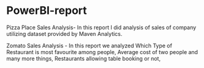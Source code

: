 # PowerBI-report
Pizza Place Sales Analysis- In this report I did analysis of sales of company utilizing dataset provided by Maven Analytics.

Zomato Sales Analysis - In this report we analyzed Which Type of Restaurant is most favourite among people, Average cost of two people and many more things, Restaurants allowing table booking or not,

